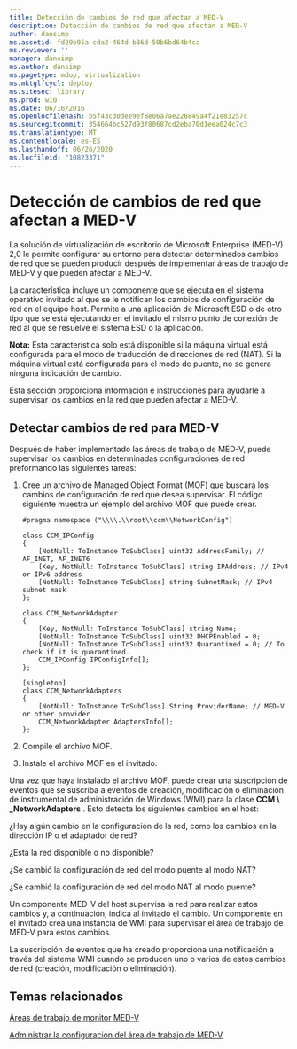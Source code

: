 ```yaml
---
title: Detección de cambios de red que afectan a MED-V
description: Detección de cambios de red que afectan a MED-V
author: dansimp
ms.assetid: fd29b95a-cda2-464d-b86d-50b6bd64b4ca
ms.reviewer: ''
manager: dansimp
ms.author: dansimp
ms.pagetype: mdop, virtualization
ms.mktglfcycl: deploy
ms.sitesec: library
ms.prod: w10
ms.date: 06/16/2016
ms.openlocfilehash: b5f43c30dee9ef8e06a7ae226849a4f21e83257c
ms.sourcegitcommit: 354664bc527d93f80687cd2eba70d1eea024c7c3
ms.translationtype: MT
ms.contentlocale: es-ES
ms.lasthandoff: 06/26/2020
ms.locfileid: "10823371"
---
```

# Detección de cambios de red que afectan a MED-V


La solución de virtualización de escritorio de Microsoft Enterprise (MED-V) 2,0 le permite configurar su entorno para detectar determinados cambios de red que se pueden producir después de implementar áreas de trabajo de MED-V y que pueden afectar a MED-V.

La característica incluye un componente que se ejecuta en el sistema operativo invitado al que se le notifican los cambios de configuración de red en el equipo host. Permite a una aplicación de Microsoft ESD o de otro tipo que se está ejecutando en el invitado el mismo punto de conexión de red al que se resuelve el sistema ESD o la aplicación.

**Nota:**  Esta característica solo está disponible si la máquina virtual está configurada para el modo de traducción de direcciones de red (NAT). Si la máquina virtual está configurada para el modo de puente, no se genera ninguna indicación de cambio.

 

Esta sección proporciona información e instrucciones para ayudarle a supervisar los cambios en la red que pueden afectar a MED-V.

## Detectar cambios de red para MED-V


Después de haber implementado las áreas de trabajo de MED-V, puede supervisar los cambios en determinadas configuraciones de red preformando las siguientes tareas:

1. Cree un archivo de Managed Object Format (MOF) que buscará los cambios de configuración de red que desea supervisar. El código siguiente muestra un ejemplo del archivo MOF que puede crear.

   ``` syntax
   #pragma namespace ("\\\\.\\root\\ccm\\NetworkConfig")

   class CCM_IPConfig
   {
       [NotNull: ToInstance ToSubClass] uint32 AddressFamily; // AF_INET, AF_INET6
       [Key, NotNull: ToInstance ToSubClass] string IPAddress; // IPv4 or IPv6 address
       [NotNull: ToInstance ToSubClass] string SubnetMask; // IPv4 subnet mask
   };

   class CCM_NetworkAdapter
   {
       [Key, NotNull: ToInstance ToSubClass] string Name;
       [NotNull: ToInstance ToSubClass] uint32 DHCPEnabled = 0; 
       [NotNull: ToInstance ToSubClass] uint32 Quarantined = 0; // To check if it is quarantined.
       CCM_IPConfig IPConfigInfo[];
   };

   [singleton]
   class CCM_NetworkAdapters
   {
       [NotNull: ToInstance ToSubClass] String ProviderName; // MED-V or other provider
       CCM_NetworkAdapter AdaptersInfo[];
   };
   ```

2. Compile el archivo MOF.

3. Instale el archivo MOF en el invitado.

Una vez que haya instalado el archivo MOF, puede crear una suscripción de eventos que se suscriba a eventos de creación, modificación o eliminación de instrumental de administración de Windows (WMI) para la clase **CCM \ _NetworkAdapters** . Esto detecta los siguientes cambios en el host:

¿Hay algún cambio en la configuración de la red, como los cambios en la dirección IP o el adaptador de red?

¿Está la red disponible o no disponible?

¿Se cambió la configuración de red del modo puente al modo NAT?

¿Se cambió la configuración de red del modo NAT al modo puente?

Un componente MED-V del host supervisa la red para realizar estos cambios y, a continuación, indica al invitado el cambio. Un componente en el invitado crea una instancia de WMI para supervisar el área de trabajo de MED-V para estos cambios.

La suscripción de eventos que ha creado proporciona una notificación a través del sistema WMI cuando se producen uno o varios de estos cambios de red (creación, modificación o eliminación).

## Temas relacionados


[Áreas de trabajo de monitor MED-V](monitor-med-v-workspaces.md)

[Administrar la configuración del área de trabajo de MED-V](manage-med-v-workspace-settings.md)

 

 





